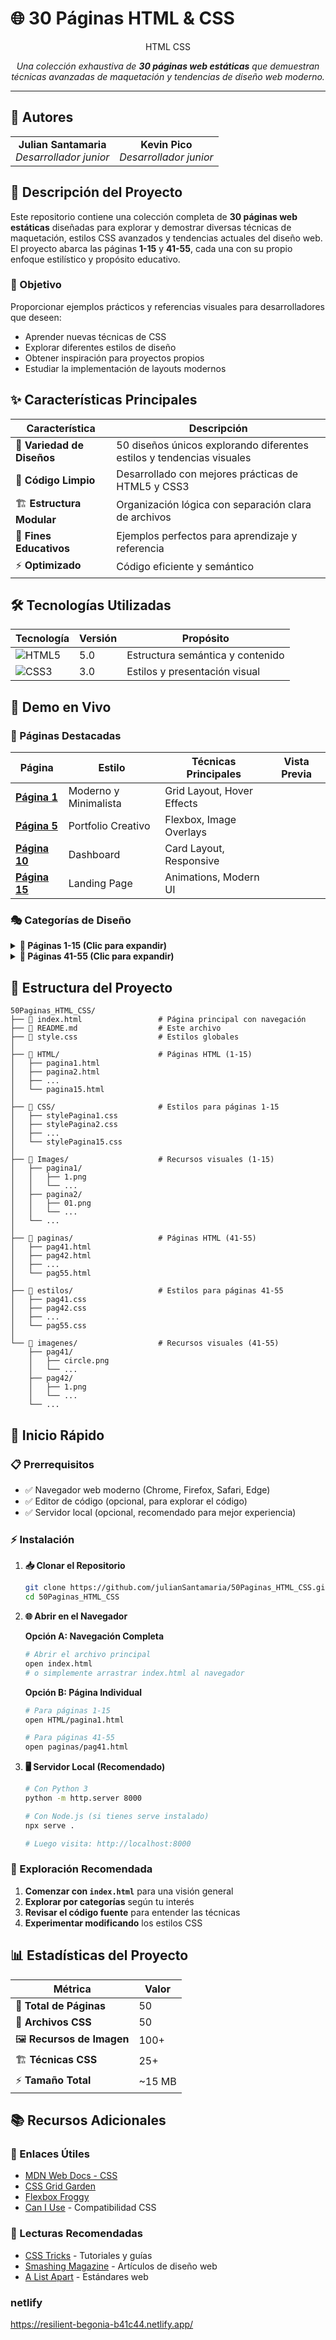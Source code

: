 # 🌐 30 Páginas HTML & CSS

<div align="center">

HTML
CSS


*Una colección exhaustiva de **30 páginas web estáticas** que demuestran técnicas avanzadas de maquetación y tendencias de diseño web moderno.*

</div>

---

## 👥 Autores

<table>
<tr>
<td align="center">
<strong>Julian Santamaria</strong><br>
<em>Desarrollador junior</em>
</td>
<td align="center">
<strong>Kevin Pico</strong><br>
<em>Desarrollador junior</em>
</td>
</tr>
</table>

## 📖 Descripción del Proyecto

Este repositorio contiene una colección completa de **30 páginas web estáticas** diseñadas para explorar y demostrar diversas técnicas de maquetación, estilos CSS avanzados y tendencias actuales del diseño web. El proyecto abarca las páginas **1-15** y **41-55**, cada una con su propio enfoque estilístico y propósito educativo.

### 🎯 Objetivo

Proporcionar ejemplos prácticos y referencias visuales para desarrolladores que deseen:
- Aprender nuevas técnicas de CSS
- Explorar diferentes estilos de diseño
- Obtener inspiración para proyectos propios
- Estudiar la implementación de layouts modernos

## ✨ Características Principales

| Característica | Descripción |
|----------------|-------------|
| 🎨 **Variedad de Diseños** | 50 diseños únicos explorando diferentes estilos y tendencias visuales |
| 🧩 **Código Limpio** | Desarrollado con mejores prácticas de HTML5 y CSS3 |
| 🏗️ **Estructura Modular** | Organización lógica con separación clara de archivos |
| 🎯 **Fines Educativos** | Ejemplos perfectos para aprendizaje y referencia |
| ⚡ **Optimizado** | Código eficiente y semántico |

## 🛠️ Tecnologías Utilizadas

<div align="center">

| Tecnología | Versión | Propósito |
|------------|---------|-----------|
| ![HTML5](https://img.shields.io/badge/-HTML5-E34F26?style=flat-square&logo=html5&logoColor=white) | 5.0 | Estructura semántica y contenido |
| ![CSS3](https://img.shields.io/badge/-CSS3-1572B6?style=flat-square&logo=css3&logoColor=white) | 3.0 | Estilos y presentación visual |

</div>

## 📱 Demo en Vivo

### 🌟 Páginas Destacadas

| Página | Estilo | Técnicas Principales | Vista Previa |
|--------|--------|---------------------|--------------|
| **[Página 1](./HTML/pagina1.html)** | Moderno y Minimalista | Grid Layout, Hover Effects | 
| **[Página 5](./HTML/pagina5.html)** | Portfolio Creativo | Flexbox, Image Overlays | 
| **[Página 10](./HTML/pagina10.html)** | Dashboard | Card Layout, Responsive | 
| **[Página 15](./HTML/pagina15.html)** | Landing Page | Animations, Modern UI | 

### 🎭 Categorías de Diseño

<details>
<summary><strong>📑 Páginas 1-15 (Clic para expandir)</strong></summary>

- **Página 1-3**: Diseños corporativos y profesionales
- **Página 4-7**: Portfolios creativos y artísticos  
- **Página 8-11**: Interfaces de aplicaciones web
- **Página 12-15**: Landing pages y sitios promocionales

</details>

<details>
<summary><strong>🎨 Páginas 41-55 (Clic para expandir)</strong></summary>

- **Página 41-45**: E-commerce y tiendas online
- **Página 46-50**: Blogs y contenido editorial
- **Página 51-55**: Sitios experimentales y vanguardistas

</details>

## 📂 Estructura del Proyecto

```
50Paginas_HTML_CSS/
├── 📄 index.html                 # Página principal con navegación
├── 📄 README.md                  # Este archivo
├── 🎨 style.css                  # Estilos globales
│
├── 📁 HTML/                      # Páginas HTML (1-15)
│   ├── pagina1.html
│   ├── pagina2.html
│   ├── ...
│   └── pagina15.html
│
├── 📁 CSS/                       # Estilos para páginas 1-15
│   ├── stylePagina1.css
│   ├── stylePagina2.css
│   ├── ...
│   └── stylePagina15.css
│
├── 📁 Images/                    # Recursos visuales (1-15)
│   ├── pagina1/
│   │   ├── 1.png
│   │   └── ...
│   ├── pagina2/
│   │   ├── 01.png
│   │   └── ...
│   └── ...
│
├── 📁 paginas/                   # Páginas HTML (41-55)
│   ├── pag41.html
│   ├── pag42.html
│   ├── ...
│   └── pag55.html
│
├── 📁 estilos/                   # Estilos para páginas 41-55
│   ├── pag41.css
│   ├── pag42.css
│   ├── ...
│   └── pag55.css
│
└── 📁 imagenes/                  # Recursos visuales (41-55)
    ├── pag41/
    │   ├── circle.png
    │   └── ...
    ├── pag42/
    │   ├── 1.png
    │   └── ...
    └── ...
```

## 🚀 Inicio Rápido

### 📋 Prerrequisitos

- ✅ Navegador web moderno (Chrome, Firefox, Safari, Edge)
- ✅ Editor de código (opcional, para explorar el código)
- ✅ Servidor local (opcional, recomendado para mejor experiencia)

### ⚡ Instalación

1. **📥 Clonar el Repositorio**
   ```bash
   git clone https://github.com/julianSantamaria/50Paginas_HTML_CSS.git
   cd 50Paginas_HTML_CSS
   ```

2. **🌐 Abrir en el Navegador**
   
   **Opción A: Navegación Completa**
   ```bash
   # Abrir el archivo principal
   open index.html
   # o simplemente arrastrar index.html al navegador
   ```
   
   **Opción B: Página Individual**
   ```bash
   # Para páginas 1-15
   open HTML/pagina1.html
   
   # Para páginas 41-55
   open paginas/pag41.html
   ```

3. **🖥️ Servidor Local (Recomendado)**
   ```bash
   # Con Python 3
   python -m http.server 8000
   
   # Con Node.js (si tienes serve instalado)
   npx serve .
   
   # Luego visita: http://localhost:8000
   ```

### 🎯 Exploración Recomendada

1. **Comenzar con `index.html`** para una visión general
2. **Explorar por categorías** según tu interés
3. **Revisar el código fuente** para entender las técnicas
4. **Experimentar modificando** los estilos CSS


## 📊 Estadísticas del Proyecto

<div align="center">

| Métrica | Valor |
|---------|-------|
| 📄 **Total de Páginas** | 50 |
| 🎨 **Archivos CSS** | 50 |
| 🖼️ **Recursos de Imagen** | 100+ |
| 🏗️ **Técnicas CSS** | 25+ |
| ⚡ **Tamaño Total** | ~15 MB |

</div>

## 📚 Recursos Adicionales

### 🔗 Enlaces Útiles

- [MDN Web Docs - CSS](https://developer.mozilla.org/es/docs/Web/CSS)
- [CSS Grid Garden](https://cssgridgarden.com/)
- [Flexbox Froggy](https://flexboxfroggy.com/)
- [Can I Use](https://caniuse.com/) - Compatibilidad CSS

### 📖 Lecturas Recomendadas

- [CSS Tricks](https://css-tricks.com/) - Tutoriales y guías
- [Smashing Magazine](https://www.smashingmagazine.com/) - Artículos de diseño web
- [A List Apart](https://alistapart.com/) - Estándares web

### netlify
https://resilient-begonia-b41c44.netlify.app/